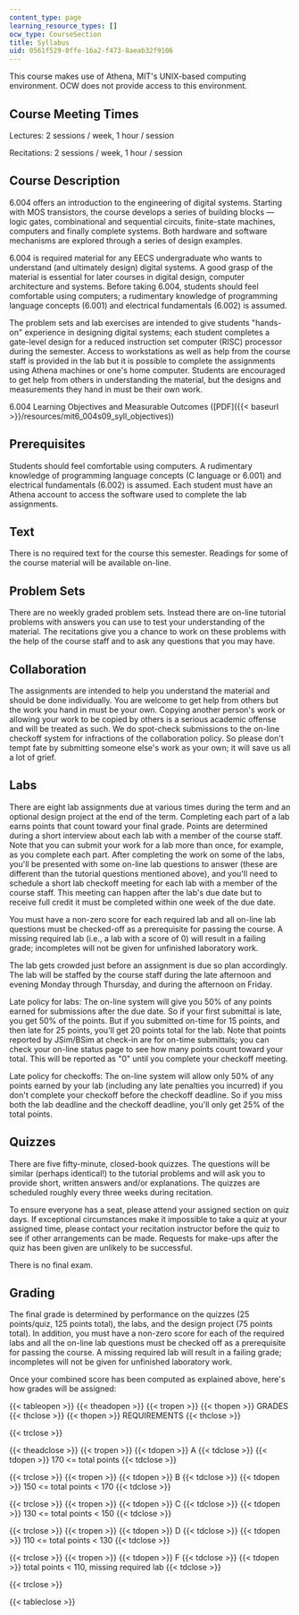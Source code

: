 ```yaml
---
content_type: page
learning_resource_types: []
ocw_type: CourseSection
title: Syllabus
uid: 0561f529-0ffe-16a2-f473-8aeab32f9106
---
```


This course makes use of Athena, MIT's UNIX-based computing environment. OCW does not provide access to this environment.

Course Meeting Times
--------------------

Lectures: 2 sessions / week, 1 hour / session

Recitations: 2 sessions / week, 1 hour / session

Course Description
------------------

6.004 offers an introduction to the engineering of digital systems. Starting with MOS transistors, the course develops a series of building blocks — logic gates, combinational and sequential circuits, finite-state machines, computers and finally complete systems. Both hardware and software mechanisms are explored through a series of design examples.

6.004 is required material for any EECS undergraduate who wants to understand (and ultimately design) digital systems. A good grasp of the material is essential for later courses in digital design, computer architecture and systems. Before taking 6.004, students should feel comfortable using computers; a rudimentary knowledge of programming language concepts (6.001) and electrical fundamentals (6.002) is assumed.

The problem sets and lab exercises are intended to give students "hands-on" experience in designing digital systems; each student completes a gate-level design for a reduced instruction set computer (RISC) processor during the semester. Access to workstations as well as help from the course staff is provided in the lab but it is possible to complete the assignments using Athena machines or one's home computer. Students are encouraged to get help from others in understanding the material, but the designs and measurements they hand in must be their own work.

6.004 Learning Objectives and Measurable Outcomes ([PDF]({{< baseurl >}}/resources/mit6_004s09_syll_objectives))

Prerequisites
-------------

Students should feel comfortable using computers. A rudimentary knowledge of programming language concepts (C language or 6.001) and electrical fundamentals (6.002) is assumed. Each student must have an Athena account to access the software used to complete the lab assignments.

Text
----

There is no required text for the course this semester. Readings for some of the course material will be available on-line.

Problem Sets
------------

There are no weekly graded problem sets. Instead there are on-line tutorial problems with answers you can use to test your understanding of the material. The recitations give you a chance to work on these problems with the help of the course staff and to ask any questions that you may have.

Collaboration
-------------

The assignments are intended to help you understand the material and should be done individually. You are welcome to get help from others but the work you hand in must be your own. Copying another person's work or allowing your work to be copied by others is a serious academic offense and will be treated as such. We do spot-check submissions to the on-line checkoff system for infractions of the collaboration policy. So please don't tempt fate by submitting someone else's work as your own; it will save us all a lot of grief.

Labs
----

There are eight lab assignments due at various times during the term and an optional design project at the end of the term. Completing each part of a lab earns points that count toward your final grade. Points are determined during a short interview about each lab with a member of the course staff. Note that you can submit your work for a lab more than once, for example, as you complete each part. After completing the work on some of the labs, you'll be presented with some on-line lab questions to answer (these are different than the tutorial questions mentioned above), and you'll need to schedule a short lab checkoff meeting for each lab with a member of the course staff. This meeting can happen after the lab's due date but to receive full credit it must be completed within one week of the due date.

You must have a non-zero score for each required lab and all on-line lab questions must be checked-off as a prerequisite for passing the course. A missing required lab (i.e., a lab with a score of 0) will result in a failing grade; incompletes will not be given for unfinished laboratory work.

The lab gets crowded just before an assignment is due so plan accordingly. The lab will be staffed by the course staff during the late afternoon and evening Monday through Thursday, and during the afternoon on Friday.

Late policy for labs: The on-line system will give you 50% of any points earned for submissions after the due date. So if your first submittal is late, you get 50% of the points. But if you submitted on-time for 15 points, and then late for 25 points, you'll get 20 points total for the lab. Note that points reported by JSim/BSim at check-in are for on-time submittals; you can check your on-line status page to see how many points count toward your total. This will be reported as "0" until you complete your checkoff meeting.

Late policy for checkoffs: The on-line system will allow only 50% of any points earned by your lab (including any late penalties you incurred) if you don't complete your checkoff before the checkoff deadline. So if you miss both the lab deadline and the checkoff deadline, you'll only get 25% of the total points.

Quizzes
-------

There are five fifty-minute, closed-book quizzes. The questions will be similar (perhaps identical!) to the tutorial problems and will ask you to provide short, written answers and/or explanations. The quizzes are scheduled roughly every three weeks during recitation.

To ensure everyone has a seat, please attend your assigned section on quiz days. If exceptional circumstances make it impossible to take a quiz at your assigned time, please contact your recitation instructor before the quiz to see if other arrangements can be made. Requests for make-ups after the quiz has been given are unlikely to be successful.

There is no final exam.

Grading
-------

The final grade is determined by performance on the quizzes (25 points/quiz, 125 points total), the labs, and the design project (75 points total). In addition, you must have a non-zero score for each of the required labs and all the on-line lab questions must be checked off as a prerequisite for passing the course. A missing required lab will result in a failing grade; incompletes will not be given for unfinished laboratory work.

Once your combined score has been computed as explained above, here's how grades will be assigned:

{{< tableopen >}}
{{< theadopen >}}
{{< tropen >}}
{{< thopen >}}
GRADES
{{< thclose >}}
{{< thopen >}}
REQUIREMENTS
{{< thclose >}}

{{< trclose >}}

{{< theadclose >}}
{{< tropen >}}
{{< tdopen >}}
A
{{< tdclose >}}
{{< tdopen >}}
170 \<= total points
{{< tdclose >}}

{{< trclose >}}
{{< tropen >}}
{{< tdopen >}}
B
{{< tdclose >}}
{{< tdopen >}}
150 \<= total points \< 170
{{< tdclose >}}

{{< trclose >}}
{{< tropen >}}
{{< tdopen >}}
C
{{< tdclose >}}
{{< tdopen >}}
130 \<= total points \< 150
{{< tdclose >}}

{{< trclose >}}
{{< tropen >}}
{{< tdopen >}}
D
{{< tdclose >}}
{{< tdopen >}}
110 \<= total points \< 130
{{< tdclose >}}

{{< trclose >}}
{{< tropen >}}
{{< tdopen >}}
F
{{< tdclose >}}
{{< tdopen >}}
total points \< 110, missing required lab
{{< tdclose >}}

{{< trclose >}}

{{< tableclose >}}